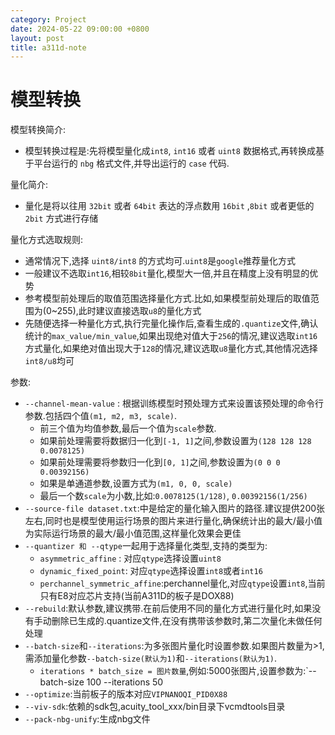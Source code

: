 ```yaml
---
category: Project
date: 2024-05-22 09:00:00 +0800
layout: post
title: a311d-note
---
```

# 模型转换

模型转换简介:
+ 模型转换过程是:先将模型量化成`int8`, `int16` 或者 `uint8` 数据格式,再转换成基于平台运行的 `nbg` 格式文件,并导出运行的 `case` 代码.

量化简介:
+ 量化是将以往用 `32bit` 或者 `64bit` 表达的浮点数用 `16bit` ,`8bit` 或者更低的 `2bit` 方式进行存储

量化方式选取规则:
+ 通常情况下,选择 `uint8/int8` 的方式均可.`uint8`是`google`推荐量化方式
+ 一般建议不选取`int16`,相较`8bit`量化,模型大一倍,并且在精度上没有明显的优势
+ 参考模型前处理后的取值范围选择量化方式.比如,如果模型前处理后的取值范围为(0~255),此时建议直接选取`u8`的量化方式
+ 先随便选择一种量化方式,执行完量化操作后,查看生成的`.quantize`文件,确认统计的`max_value/min_value`,如果出现绝对值大于`256`的情况,建议选取`int16`方式量化,如果绝对值出现大于`128`的情况,建议选取`u8`量化方式,其他情况选择`int8/u8`均可

参数:
+ `--channel-mean-value` : 根据训练模型时预处理方式来设置该预处理的命令行参数.包括四个值`(m1, m2, m3, scale)`. 
  - 前三个值为均值参数,最后一个值为`scale`参数.
  - 如果前处理需要将数据归一化到`[-1, 1]`之间,参数设置为`(128 128 128 0.0078125)`
  - 如果前处理需要将参数归一化到`[0, 1]`之间,参数设置为`(0 0 0 0.00392156)`
  - 如果是单通道参数,设置方式为`(m1, 0, 0, scale)`
  - 最后一个数`scale`为小数,比如:`0.0078125(1/128)`, `0.00392156(1/256)`
+ `--source-file dataset.txt`:中是给定的量化输入图片的路径.建议提供200张左右,同时也是模型使用运行场景的图片来进行量化,确保统计出的最大/最小值为实际运行场景的最大/最小值范围,这样量化效果会更佳
+ `--quantizer 和 --qtype`一起用于选择量化类型,支持的类型为:
  - `asymmetric_affine`  : 对应`qtype`选择设置`uint8`
  - `dynamic_fixed_point`: 对应`qtype`选择设置`int8`或者`int16`
  - `perchannel_symmetric_affine`:perchannel量化,对应`qtype`设置`int8`,当前只有E8对应芯片支持(当前A311D的板子是DOX88)
+ `--rebuild`:默认参数,建议携带.在前后使用不同的量化方式进行量化时,如果没有手动删除已生成的.quantize文件,在没有携带该参数时,第二次量化未做任何处理
+ `--batch-size`和`--iterations`:为多张图片量化时设置参数.如果图片数量为>1,需添加量化参数`--batch-size(默认为1)`和`--iterations(默认为1)`.
  - `iterations * batch_size = 图片数量`,例如:5000张图片,设置参数为:`--batch-size 100 --iterations 50
+ `--optimize`:当前板子的版本对应`VIPNANOQI_PID0X88`
+ `--viv-sdk`:依赖的sdk包,acuity_tool_xxx/bin目录下vcmdtools目录
+ `--pack-nbg-unify`:生成nbg文件